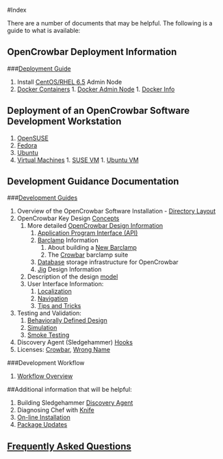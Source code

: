 #Index

There are a number of documents that may be helpful. The following is a guide to what is available:

## OpenCrowbar Deployment Information
###[Deployment Guide](./deployment-guide)
  1. Install [CentOS/RHEL 6.5](./deployment-guide/Install-CentOS-RHEL-6.5-AdminNode.md) Admin Node
  1. [Docker Containers](./development-guides/dev-systems/docker)
    1. [Docker Admin Node](./development-guides/dev-systems/docker/docker-admin.md)
    1. [Docker Info](./development-guides/dev-systems/docker/README.md)

## Deployment of an OpenCrowbar Software Development Workstation

  1. [OpenSUSE](./development-guides/dev-systems/dev-openSUSE-images.md)
  1. [Fedora](./development-guides/dev-systems/dev-vm-Fedora.md)
  1. [Ubuntu](./development-guides/dev-systems/dev-ubuntu-12.04.03.md)
  1. [Virtual Machines](./development-guides/dev-systems/dev-vm.md)
    1. [SUSE VM](./development-guides/dev-systems/dev-vm-SUSE.md)
    1. [Ubuntu VM](./development-guides/dev-systems/dev-vm-Ubuntu.md)

## Development Guidance Documentation
###[Development Guides](./development-guides)

  1. Overview of the OpenCrowbar Software Installation - [Directory Layout](./OpenCrowbar-DirectoryLayout.md)
  1. OpenCrowbar Key Design [Concepts](./development-guides/concepts.md)
      1. More detailed [OpenCrowbar Design Information](./development-guides/OCB-DesignInfo.md)
           1. [Application Program Interface (API)](./development-guides/api/api.md)
           1. [Barclamp](./development-guides/barclamps/barclamps.md) Information
              1. About building a [New Barclamp](./development-guides/barclamps/new_barclamp.md)
              1. The [Crowbar](./development-guides/barclamps/crowbar.md)  barclamp suite
           1. [Database](./development-guides/database.md) storage infrastructure for OpenCrowbar
           1. [Jig](./development-guides/jigs/jigs.md) Design Information
      1. Description of the design [model](./development-guides/model/model.md)
      1. User Interface Information:
           1. [Localization](./development-guides/ui/localization.md)
           1. [Navigation](./development-guides/ui/navigation.md)
           1. [Tips and Tricks](./development-guides/ui/tips_and_tricks.md)
  1. Testing and Validation:
      1. [Behaviorally Defined Design](./development-guides/testing/bdd.md)
      1. [Simulation](./development-guides/testing/simulator.md)
      1. [Smoke Testing](./development-guides/workflow/smoketesting.md)
  1. Discovery Agent (Sledgehammer) [Hooks](./development-guides/workflow/sledgehammer-hooks.md)
  1. Licenses: [Crowbar](./licenses/crowbar.md), [Wrong Name](./licenses/wrong_name.md)

###Development Workflow
  1. [Workflow Overview](./development-guides/workflow/dev-workflow-overview.md)


##Additional information that will be helpful:

1. Building Sledgehammer [Discovery Agent](./development-guides/workflow/dev-build-sledgehammer.md)
1. Diagnosing Chef with [Knife](./development-guides/workflow/knife-config.md)
1. [On-line Installation](./development-guides/workflow/online-install.md)
1. [Package Updates](./development-guides/workflow/package-updates.md)


## [Frequently Asked Questions](./faq/faq.md)
